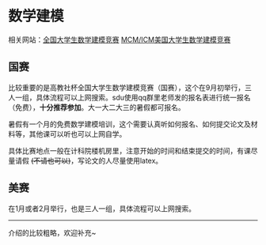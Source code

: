 # 数学建模

相关网站：[全国大学生数学建模竞赛](https://www.mcm.edu.cn/)
[MCM/ICM美国大学生数学建模竞赛](https://www.comap.com/contests/mcm-icm)

## 国赛
比较重要的是高教社杯全国大学生数学建模竞赛（国赛），这个在9月初举行，三人一组，具体流程可以上网搜索。sdu使用qq群里老师发的报名表进行统一报名（免费），**十分推荐参加**。大一大二大三的暑假都可报名。

暑假有一个月的免费数学建模培训，这个需要认真听如何报名、如何提交论文及材料等，其他课可以听也可以上网自学。

具体比赛地点一般在计科院楼机房里，注意开始的时间和结束提交的时间，有课尽量请假 ~~(不请也可以)~~，写论文的人尽量使用latex。


## 美赛
在1月或者2月举行，也是三人一组，具体流程可以上网搜索。

---

介绍的比较粗略，欢迎补充~

